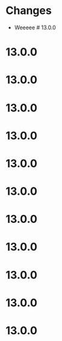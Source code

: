 # Changes
- Weeeee # 13.0.0
# 13.0.0
# 13.0.0
# 13.0.0
# 13.0.0
# 13.0.0
# 13.0.0
# 13.0.0
# 13.0.0
# 13.0.0
# 13.0.0
# 13.0.0
